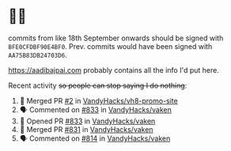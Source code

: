 # 👋🏻
<!--
**aadibajpai/aadibajpai** is a ✨ _special_ ✨ repository because its `README.md` (this file) appears on your GitHub profile.
-->
commits from like 18th September onwards should be signed with `BFE0CFDBF90E4BF0`. Prev. commits would have been signed with `AA75B83DB24703D6`.

https://aadibajpai.com probably contains all the info I'd put here.

Recent activity ~~so people can stop saying I do nothing~~:
<!--START_SECTION:activity-->
1. 🎉 Merged PR [#2](https://github.com/VandyHacks/vh8-promo-site/pull/2) in [VandyHacks/vh8-promo-site](https://github.com/VandyHacks/vh8-promo-site)
2. 🗣 Commented on [#833](https://github.com/VandyHacks/vaken/issues/833) in [VandyHacks/vaken](https://github.com/VandyHacks/vaken)
3. 💪 Opened PR [#833](https://github.com/VandyHacks/vaken/pull/833) in [VandyHacks/vaken](https://github.com/VandyHacks/vaken)
4. 🎉 Merged PR [#831](https://github.com/VandyHacks/vaken/pull/831) in [VandyHacks/vaken](https://github.com/VandyHacks/vaken)
5. 🗣 Commented on [#814](https://github.com/VandyHacks/vaken/issues/814) in [VandyHacks/vaken](https://github.com/VandyHacks/vaken)
<!--END_SECTION:activity-->
